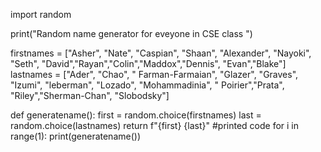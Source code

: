import random

print("Random name generator for eveyone in CSE class ")

firstnames = ["Asher", "Nate", "Caspian", "Shaan", "Alexander", "Nayoki", "Seth", "David","Rayan","Colin","Maddox","Dennis", "Evan","Blake"]
lastnames = ["Ader", "Chao", " Farman-Farmaian", "Glazer", "Graves", "Izumi", "leberman", "Lozado", "Mohammadinia", " Poirier","Prata", "Riley","Sherman-Chan", "Slobodsky"]

def generatename():
    first = random.choice(firstnames)
    last = random.choice(lastnames)
    return f"{first} {last}"
#printed code
for i in range(1):
    print(generatename())
